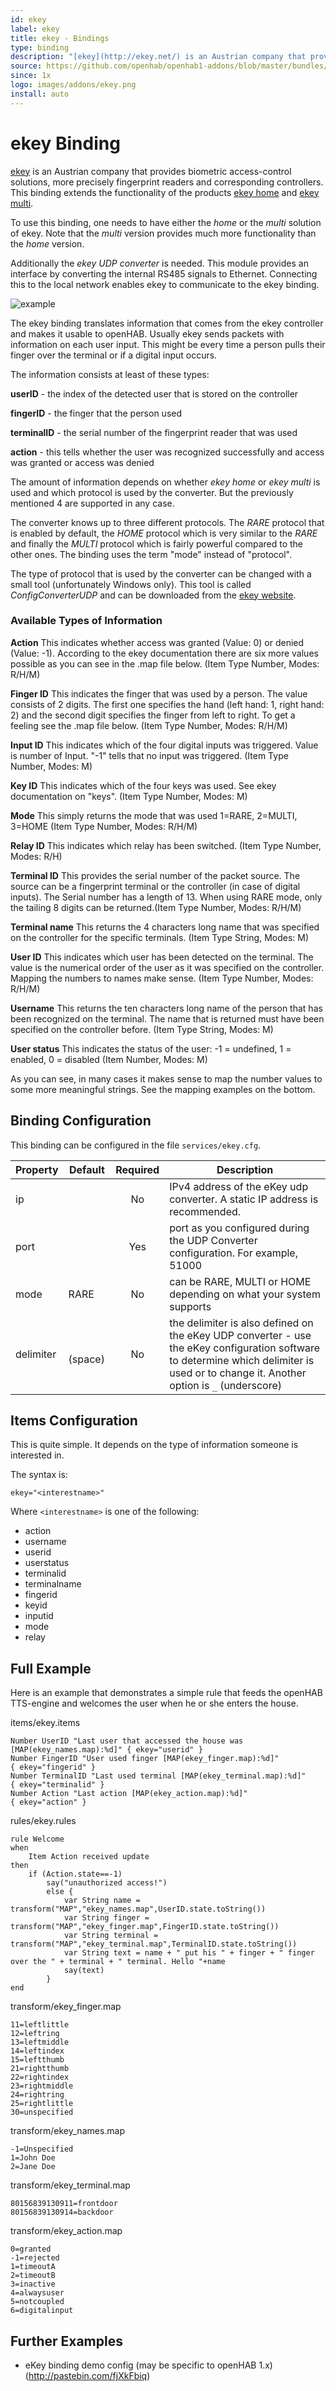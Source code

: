 ```yaml
---
id: ekey
label: ekey
title: ekey - Bindings
type: binding
description: "[ekey](http://ekey.net/) is an Austrian company that provides biometric access-control solutions, more precisely fingerprint readers and corresponding controllers.  This binding extends the functionality of the products [ekey home](http://ekey.net/ekey-home-en) and [ekey multi](http://ekey.net/ekey-multi-en)."
source: https://github.com/openhab/openhab1-addons/blob/master/bundles/binding/org.openhab.binding.ekey/README.md
since: 1x
logo: images/addons/ekey.png
install: auto
---
```


<!-- Attention authors: Do not edit directly. Please add your changes to the appropriate source repository -->

<!-- {% include base.html %} -->

# ekey Binding

[ekey](http://ekey.net/) is an Austrian company that provides biometric access-control solutions, more precisely fingerprint readers and corresponding controllers.  This binding extends the functionality of the products [ekey home](http://ekey.net/ekey-home-en) and [ekey multi](http://ekey.net/ekey-multi-en).

To use this binding, one needs to have either the _home_ or the _multi_ solution of ekey.  Note that the _multi_ version provides much more functionality than the _home_ version.

Additionally the _ekey UDP converter_ is needed. This module provides an interface by converting the internal RS485 signals to Ethernet. Connecting this to the local network enables ekey to communicate to the ekey binding.

![example](http://ekey.net/media/W/720/bilder/automatisierung/example_E.jpg)

The ekey binding translates information that comes from the ekey controller and makes it usable to openHAB.  Usually ekey sends packets with information on each user input. This might be every time a person pulls their finger over the terminal or if a digital input occurs. 

The information consists at least of these types:

**userID** - the index of the detected user that is stored on the controller

**fingerID** - the finger that the person used 

**terminalID** - the serial number of the fingerprint reader that was used

**action** - this tells whether the user was recognized successfully and access was granted or access was denied

The amount of information depends on whether _ekey home_ or _ekey multi_ is used and which protocol is used by the converter. But the previously mentioned 4 are supported in any case.

The converter knows up to three different protocols. The _RARE_ protocol that is enabled by default, the _HOME_ protocol which is very similar to the _RARE_ and finally the _MULTI_ protocol which is fairly powerful compared to the other ones. The binding uses the term "mode" instead of "protocol".

The type of protocol that is used by the converter can be changed with a small tool (unfortunately Windows only). This tool is called _ConfigConverterUDP_ and can be downloaded from the [ekey website](http://www.ekey.net/downloads-en/cat/Software).

### Available Types of Information

**Action** This indicates whether access was granted (Value: 0) or denied (Value: -1). According to the ekey documentation there are six more values possible as you can see in the .map file below. (Item Type Number, Modes: R/H/M)

**Finger ID** This indicates the finger that was used by a person. The value consists of 2 digits. The first one specifies the hand (left hand: 1, right hand: 2) and the second digit specifies the finger from left to right. To get a feeling see the .map file below. (Item Type Number, Modes: R/H/M)

**Input ID** This indicates which of the four digital inputs was triggered. Value is number of Input. "-1" tells that no input was triggered. (Item Type Number, Modes: M)

**Key ID** This indicates which of the four keys was used. See ekey documentation on "keys". (Item Type Number, Modes: M)

**Mode** This simply returns the mode that was used 1=RARE, 2=MULTI, 3=HOME (Item Type Number, Modes: R/H/M)

**Relay ID** This indicates which relay has been switched. (Item Type Number, Modes: R/H)

**Terminal ID** This provides the serial number of the packet source. The source can be a fingerprint terminal or the controller (in case of digital inputs). The Serial number has a length of 13. When using RARE mode, only the tailing 8 digits can be returned.(Item Type Number, Modes: R/H/M)

**Terminal name** This returns the 4 characters long name that was specified on the controller for the specific terminals. (Item Type String, Modes: M)

**User ID** This indicates which user has been detected on the terminal. The value is the numerical order of the user as it was specified on the controller. Mapping the numbers to names make sense. (Item Type Number, Modes: R/H/M)

**Username** This returns the ten characters long name of the person that has been recognized on the terminal. The name that is returned must have been specified on the controller before. (Item Type String, Modes: M)

**User status** This indicates the status of the user: -1 = undefined, 1 = enabled, 0 = disabled (Item Number, Modes: M)

As you can see, in many cases it makes sense to map the number values to some more meaningful strings.
See the mapping examples on the bottom.

## Binding Configuration

This binding can be configured in the file `services/ekey.cfg`.

| Property | Default | Required | Description |
|----------|---------|:--------:|-------------|
| ip       |         |    No    | IPv4 address of the eKey udp converter.  A static IP address is recommended. |
| port     |         |    Yes   | port as you configured during the UDP Converter configuration.  For example, 51000 |
| mode     |  RARE   |    No    | can be RARE, MULTI or HOME depending on what your system supports |
| delimiter | ` ` (space) | No  | the delimiter is also defined on the eKey UDP converter - use the eKey configuration software to determine which delimiter is used or to change it.  Another option is `_` (underscore) |


## Items Configuration

This is quite simple. It depends on the type of information someone is interested in.

The syntax is:

```
ekey="<interestname>"
```

Where `<interestname>` is one of the following:

* action
* username
* userid
* userstatus
* terminalid
* terminalname
* fingerid
* keyid
* inputid
* mode
* relay

## Full Example

Here is an example that demonstrates a simple rule that feeds the openHAB TTS-engine and welcomes the user when he or she enters the house.

items/ekey.items

```
Number UserID "Last user that accessed the house was [MAP(ekey_names.map):%d]" { ekey="userid" }
Number FingerID "User used finger [MAP(ekey_finger.map):%d]"                   { ekey="fingerid" }
Number TerminalID "Last used terminal [MAP(ekey_terminal.map):%d]"             { ekey="terminalid" }
Number Action "Last action [MAP(ekey_action.map):%d]"                          { ekey="action" }

```

rules/ekey.rules

```
rule Welcome
when
    Item Action received update       
then
    if (Action.state==-1)
        say("unauthorized access!")
        else {
            var String name = transform("MAP","ekey_names.map",UserID.state.toString())
            var String finger = transform("MAP","ekey_finger.map",FingerID.state.toString())
            var String terminal =   transform("MAP","ekey_terminal.map",TerminalID.state.toString())                     
            var String text = name + " put his " + finger + " finger over the " + terminal + " terminal. Hello "+name
            say(text)  
        }
end
```

transform/ekey_finger.map

```
11=leftlittle
12=leftring
13=leftmiddle
14=leftindex
15=leftthumb
21=rightthumb
22=rightindex
23=rightmiddle
24=rightring
25=rightlittle
30=unspecified
```

transform/ekey_names.map

```
-1=Unspecified
1=John Doe
2=Jane Doe
```

transform/ekey_terminal.map

```
80156839130911=frontdoor
80156839130914=backdoor
```

transform/ekey_action.map

```
0=granted
-1=rejected
1=timeoutA
2=timeoutB
3=inactive
4=alwaysuser
5=notcoupled
6=digitalinput
```

## Further Examples

* eKey binding demo config (may be specific to openHAB 1.x)(http://pastebin.com/fjXkFbiq)

